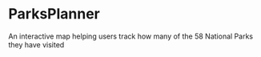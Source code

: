 # ParksPlanner
An interactive map helping users track how many of the 58 National Parks they have visited
